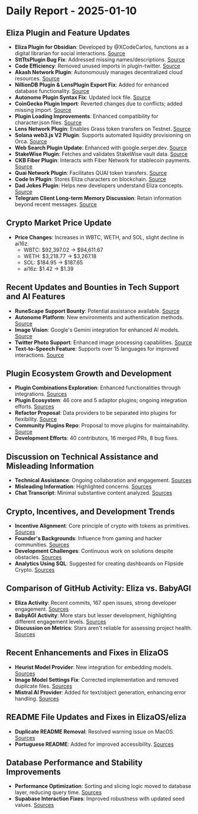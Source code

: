 # Daily Report - 2025-01-10

## Eliza Plugin and Feature Updates

- **Eliza Plugin for Obsidian**: Developed by @XCodeCarlos, functions as a digital librarian for social interactions. [Source](https://twitter.com/dankvr/status/1877545210760081456)
- **SttTtsPlugin Bug Fix**: Addressed missing names/descriptions. [Source](https://github.com/elizaOS/eliza/pull/2117)
- **Code Efficiency**: Removed unused imports in plugin-twitter. [Source](https://github.com/elizaOS/eliza/pull/2112)
- **Akash Network Plugin**: Autonomously manages decentralized cloud resources. [Source](https://github.com/elizaOS/eliza/pull/2111)
- **NillionDB Plugin & LensPlugin Export Fix**: Added for enhanced database functionality. [Source](https://github.com/elizaOS/eliza/pull/2133)
- **Autonome Plugin Syntax Fix**: Updated lock file. [Source](https://github.com/elizaOS/eliza/pull/2131)
- **CoinGecko Plugin Import**: Reverted changes due to conflicts; added missing import. [Source](https://github.com/elizaOS/eliza/pull/2106)
- **Plugin Loading Improvements**: Enhanced compatibility for character.json files. [Source](https://github.com/elizaOS/eliza/pull/2095)
- **Lens Network Plugin**: Enables Grass token transfers on Testnet. [Source](https://github.com/elizaOS/eliza/pull/2101)
- **Solana web3.js V2 Plugin**: Supports automated liquidity provisioning on Orca. [Source](https://github.com/elizaOS/eliza/pull/2136)
- **Web Search Plugin Update**: Enhanced with google.serper.dev. [Source](https://github.com/elizaOS/eliza/pull/2113)
- **StakeWise Plugin**: Fetches and validates StakeWise vault data. [Source](https://github.com/elizaOS/eliza/pull/2102)
- **CKB Fiber Plugin**: Interacts with Fiber Network for stablecoin payments. [Source](https://github.com/elizaOS/eliza/pull/2084)
- **Quai Network Plugin**: Facilitates QUAI token transfers. [Source](https://github.com/elizaOS/eliza/pull/2083)
- **Code In Plugin**: Stores Eliza characters on blockchain. [Source](https://github.com/elizaOS/eliza/pull/2107)
- **Dad Jokes Plugin**: Helps new developers understand Eliza concepts. [Source](https://github.com/elizaOS/eliza/pull/2092)
- **Telegram Client Long-term Memory Discussion**: Retain information beyond recent messages. [Source](https://github.com/elizaOS/eliza/issues/2132)

## Crypto Market Price Update

- **Price Changes**: Increases in WBTC, WETH, and SOL, slight decline in ai16z.
  - WBTC: $92,397.02 → $94,611.67
  - WETH: $3,218.77 → $3,267.18
  - SOL: $184.95 → $187.65
  - ai16z: $1.42 → $1.39

## Recent Updates and Bounties in Tech Support and AI Features

- **RuneScape Support Bounty**: Potential assistance available. [Source](https://twitter.com/ai16zdao/status/1877568716830818309)
- **Autonome Platform**: New environments and authentication methods. [Source](https://github.com/elizaOS/eliza/pull/2121)
- **Image Vision**: Google's Gemini integration for enhanced AI models. [Source](https://github.com/elizaOS/eliza/pull/2099)
- **Twitter Photo Support**: Enhanced image processing capabilities. [Source](https://github.com/elizaOS/eliza/pull/2094)
- **Text-to-Speech Feature**: Supports over 15 languages for improved interactions. [Source](https://github.com/elizaOS/eliza/pull/2110)

## Plugin Ecosystem Growth and Development

- **Plugin Combinations Exploration**: Enhanced functionalities through integrations. [Sources](https://twitter.com/ai16zdao/status/1877565216407306375)
- **Plugin Ecosystem**: 46 core and 5 adaptor plugins; ongoing integration efforts. [Sources](https://twitter.com/0xwitchy/status/1877728296487776339)
- **Refactor Proposal**: Data providers to be separated into plugins for flexibility. [Source](https://github.com/elizaOS/eliza/issues/2126)
- **Community Plugins Repo**: Proposal to move plugins for maintainability. [Source](https://github.com/elizaOS/eliza/pull/2124)
- **Development Efforts**: 40 contributors, 16 merged PRs, 8 bug fixes.

## Discussion on Technical Assistance and Misleading Information

- **Technical Assistance**: Ongoing collaboration and engagement. [Sources](https://twitter.com/ai16zdao/status/1877841351007494457)
- **Misleading Information**: Highlighted concerns. [Sources](https://twitter.com/dankvr/status/1877720140827021351)
- **Chat Transcript**: Minimal substantive content analyzed. [Sources](https://discord.com/channels/1253563208833433701/1326603270893867064)

## Crypto, Incentives, and Development Trends

- **Incentive Alignment**: Core principle of crypto with tokens as primitives. [Sources](https://twitter.com/dankvr/status/1877578358667571294)
- **Founder's Backgrounds**: Influence from gaming and hacker communities. [Sources](https://twitter.com/dankvr/status/1877783431427297760)
- **Development Challenges**: Continuous work on solutions despite obstacles. [Sources](https://twitter.com/0xwitchy/status/1877736065320325167)
- **Analytics Using SQL**: Suggested for creating dashboards on Flipside Crypto. [Sources](https://twitter.com/0xwitchy/status/1877723190736372155)

## Comparison of GitHub Activity: Eliza vs. BabyAGI

- **Eliza Activity**: Recent commits, 167 open issues, strong developer engagement. [Sources](https://twitter.com/dankvr/status/1877791194375151902)
- **BabyAGI Activity**: More stars but lesser development, highlighting different engagement levels. [Sources](https://twitter.com/dankvr/status/1877740756766531769)
- **Discussion on Metrics**: Stars aren't reliable for assessing project health. [Sources](https://twitter.com/dankvr/status/1877718925229601047)

## Recent Enhancements and Fixes in ElizaOS

- **Heurist Model Provider**: New integration for embedding models. [Sources](https://github.com/elizaOS/eliza/pull/2093)
- **Image Model Settings Fix**: Corrected implementation and removed duplicate files. [Sources](https://github.com/elizaOS/eliza/pull/2118)
- **Mistral AI Provider**: Added for text/object generation, enhancing error handling. [Sources](https://github.com/elizaOS/eliza/pull/2137)

## README File Updates and Fixes in ElizaOS/eliza

- **Duplicate README Removal**: Resolved warning issue on MacOS. [Sources](https://github.com/elizaOS/eliza/issues/2104)
- **Portuguese README**: Added for improved accessibility. [Sources](https://github.com/elizaOS/eliza/pull/2088)

## Database Performance and Stability Improvements

- **Performance Optimization**: Sorting and slicing logic moved to database layer, reducing query time. [Sources](https://github.com/elizaOS/eliza/pull/2135)
- **Supabase Interaction Fixes**: Improved robustness with updated seed values. [Sources](https://github.com/elizaOS/eliza/pull/2100)

